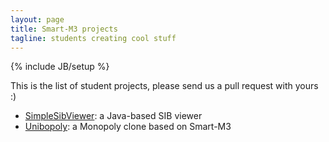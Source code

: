 ```yaml
---
layout: page
title: Smart-M3 projects
tagline: students creating cool stuff
---
```

{% include JB/setup %}

<p>This is the list of student projects, please send us a pull request with yours :)</p>

<ul class="posts">
    <li><a href="https://github.com/lucacapacci/SimpleSibViewer">SimpleSibViewer</a>: a Java-based SIB viewer</li>
    <li><a href="https://github.com/lorddex/unibopoly">Unibopoly</a>: a Monopoly clone based on Smart-M3</li>
</ul>
